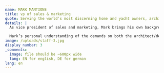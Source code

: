 ```yaml
---
name: MARK MANTIONE
title: vp of sales & marketing
quote: Serving the world’s most discerning home and yacht owners, architects and builders is an art.  Merritt is a family of fine artisans.
details: |
  As vice president of sales and marketing, Mark brings his own background as a luxury residential builder and as an entrepreneur to his role of expanding awareness and opportunities for Merritt.  A master networker and relationship builder, Mark has built a powerful contact database of designers, architects, general contractors, and owner's representatives both domestically and internationally.

  Mark’s personal understanding of the demands on both the architect/designer side, as well as on the millworking team, enable him to be both connector and problem solver at the critical stage of project inception. He knows no limits to ensuring that both client and company are served and that all expectations are exceeded. He sees his role not solely as sales and marketing but one that always keeps the entire project cycle in focus. 
image: /uploads/staff-3.jpg
display_number: 3
_comments:
  image: file should be ~600px wide
  lang: EN for english, DE for german
lang: en
---
```


